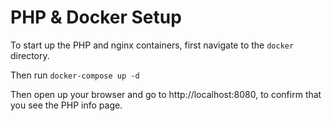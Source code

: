 # PHP & Docker Setup

To start up the PHP and nginx containers, first navigate to the `docker` directory.

Then run `docker-compose up -d`

Then open up your browser and go to http://localhost:8080,
to confirm that you see the PHP info page.